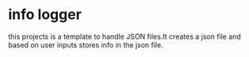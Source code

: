 # info logger

this projects is a template to handle JSON files.It creates a json file and based on user inputs stores info in the json file.
